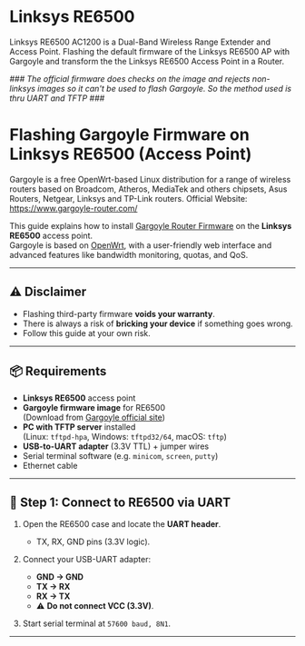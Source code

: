 # Linksys RE6500
Linksys RE6500 AC1200 is a Dual-Band Wireless Range Extender and Access Point. Flashing the default firmware of the Linksys RE6500 AP with Gargoyle and transform the the Linksys RE6500 Access Point in a Router.

*### The official firmware does checks on the image and rejects non-linksys images so it can't be used to flash Gargoyle. So the method used is thru UART and TFTP ###*

# Flashing Gargoyle Firmware on Linksys RE6500 (Access Point)

Gargoyle is a free OpenWrt-based Linux distribution for a range of wireless routers based on Broadcom, Atheros, MediaTek and others chipsets, Asus Routers, Netgear, Linksys and TP-Link routers.
Official Website: https://www.gargoyle-router.com/

This guide explains how to install [Gargoyle Router Firmware](https://www.gargoyle-router.com/) on the **Linksys RE6500** access point.  
Gargoyle is based on [OpenWrt](https://openwrt.org/), with a user-friendly web interface and advanced features like bandwidth monitoring, quotas, and QoS.

---

## ⚠️ Disclaimer
- Flashing third-party firmware **voids your warranty**.  
- There is always a risk of **bricking your device** if something goes wrong.  
- Follow this guide at your own risk.  

---

## 📦 Requirements

- **Linksys RE6500** access point
- **Gargoyle firmware image** for RE6500  
  (Download from [Gargoyle official site](https://www.gargoyle-router.com/download.php))
- **PC with TFTP server** installed  
  (Linux: `tftpd-hpa`, Windows: `tftpd32/64`, macOS: `tftp`)
- **USB-to-UART adapter** (3.3V TTL) + jumper wires  
- Serial terminal software (e.g. `minicom`, `screen`, `putty`)  
- Ethernet cable  

---

## 🔌 Step 1: Connect to RE6500 via UART

1. Open the RE6500 case and locate the **UART header**.  
   - TX, RX, GND pins (3.3V logic).  
2. Connect your USB-UART adapter:  
   - **GND → GND**  
   - **TX → RX**  
   - **RX → TX**  
   - ⚠️ **Do not connect VCC (3.3V)**.


3. Start serial terminal at `57600 baud, 8N1`.

---
